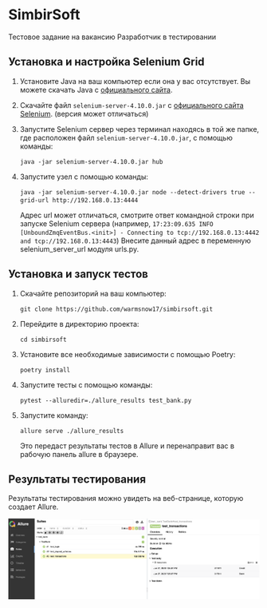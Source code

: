# SimbirSoft

Тестовое задание на вакансию
Разработчик в тестировании

## Установка и настройка Selenium Grid

1. Установите Java на ваш компьютер если она у вас отсутствует. Вы можете скачать Java с [официального сайта](https://www.java.com/ru/download/).

2. Скачайте файл `selenium-server-4.10.0.jar` с [официального сайта Selenium](https://www.selenium.dev/downloads/). (версия может отличаться)

3. Запустите Selenium сервер через терминал находясь в той же папке, где расположен файл `selenium-server-4.10.0.jar`, с помощью команды:
    ```
    java -jar selenium-server-4.10.0.jar hub
    ```

4. Запустите узел с помощью команды:
    ```
    java -jar selenium-server-4.10.0.jar node --detect-drivers true --grid-url http://192.168.0.13:4444
    ```
    Адрес url может отличаться, смотрите ответ командной строки при запуске Selenium сервера (например, `17:23:09.635 INFO [UnboundZmqEventBus.<init>] - Connecting to tcp://192.168.0.13:4442 and tcp://192.168.0.13:4443`)
    Внесите данный адрес в переменную selenium_server_url модуля urls.py.

## Установка и запуск тестов

1. Скачайте репозиторий на ваш компьютер:
    ```
    git clone https://github.com/warmsnow17/simbirsoft.git
    ```

2. Перейдите в директорию проекта:
    ```
    cd simbirsoft
    ```

3. Установите все необходимые зависимости с помощью Poetry:
    ```
    poetry install
    ```

4. Запустите тесты с помощью команды:
    ```
    pytest --alluredir=./allure_results test_bank.py
    ```

5. Запустите команду:
    ```
    allure serve ./allure_results
    ```
    Это передаст результаты тестов в Allure и перенаправит вас в рабочую панель allure в браузере.

## Результаты тестирования

Результаты тестирования можно увидеть на веб-странице, которую создает Allure.

![Рабочая панель Allure](./media/images/picture.png)
